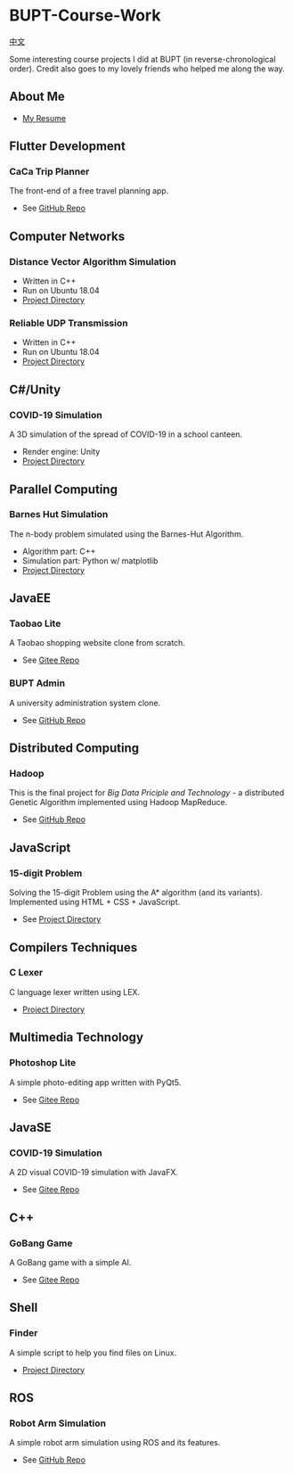 # BUPT-Course-Work
 [中文](https://github.com/huyang531/BUPT-Course-Work/blob/main/README.zh-CN.md)

 Some interesting course projects I did at BUPT (in reverse-chronological order). Credit also goes to my lovely friends who helped me along the way.

 ## About Me
 - [My Resume](https://huyang.netlify.app)

## Flutter Development
### CaCa Trip Planner
The front-end of a free travel planning app.
- See [GitHub Repo](https://github.com/Populus-Studio/free-travel-app)
## Computer Networks
### Distance Vector Algorithm Simulation
 - Written in C++
 - Run on Ubuntu 18.04
 - [Project Directory](https://github.com/huyang531/BUPT-Course-Work/tree/main/Computer%20Networks/1.%20Distance-Vector%20Simulation)
### Reliable UDP Transmission
 - Written in C++
 - Run on Ubuntu 18.04
  - [Project Directory](https://github.com/huyang531/BUPT-Course-Work/tree/main/Computer%20Networks/2.%20Reliable%20UDP%20Transmission)

 ## C#/Unity
### COVID-19 Simulation
A 3D simulation of the spread of COVID-19 in a school canteen.
 - Render engine: Unity
 - [Project Directory](https://github.com/huyang531/BUPT-Course-Work/tree/main/C%23)

 ## Parallel Computing
 ### Barnes Hut Simulation
 The n-body problem simulated using the Barnes-Hut Algorithm.
  - Algorithm part: C++
  - Simulation part: Python w/ matplotlib
  - [Project Directory](https://github.com/huyang531/BUPT-Course-Work/tree/main/Parallel%20Computing)

 ## JavaEE
 ### Taobao Lite
 A Taobao shopping website clone from scratch.
- See [Gitee Repo](https://gitee.com/michael531/taobao-lite)

### BUPT Admin
A university administration system clone.
- See [GitHub Repo](https://github.com/huyang531/BUPTAdmin)

## Distributed Computing
### Hadoop
This is the final project for *Big Data Priciple and Technology* - a distributed Genetic Algorithm implemented using Hadoop MapReduce.
- See [GitHub Repo](https://github.com/huyang531/SimpleGeneticAlgorithm.git)

## JavaScript
### 15-digit Problem
Solving the 15-digit Problem using the A* algorithm (and its variants). Implemented using HTML + CSS + JavaScript.
- See [Project Directory](https://github.com/huyang531/BUPT-Course-Work/tree/main/JavaScript)


## Compilers Techniques
### C Lexer
C language lexer written using LEX.
 - [Project Directory](https://github.com/huyang531/BUPT-Course-Work/tree/main/Compiler%20Techniques/C%20Lexer)

## Multimedia Technology
### Photoshop Lite
A simple photo-editing app written with PyQt5.
- See [Gitee Repo](https://gitee.com/michael531/multimedia_app)


## JavaSE
### COVID-19 Simulation
A 2D visual COVID-19 simulation with JavaFX.
- See [Gitee Repo](https://gitee.com/michael531/covid-19)

## C++
### GoBang Game
A GoBang game with a simple AI.
- See [Gitee Repo](https://gitee.com/michael531/gobang)

## Shell
### Finder
A simple script to help you find files on Linux.
 - [Project Directory](https://github.com/huyang531/BUPT-Course-Work/tree/main/Shell/Finder)


## ROS
### Robot Arm Simulation
A simple robot arm simulation using ROS and its features.
- See [GitHub Repo](https://github.com/huyang531/Ye-Pei-Da-Homework)